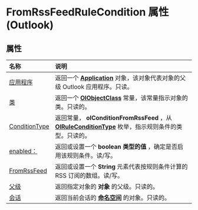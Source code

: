 
# FromRssFeedRuleCondition 属性 (Outlook)

## 属性



|**名称**|**说明**|
|:-----|:-----|
|[应用程序](2774ccf5-93a4-e9af-effa-95961c905467.md)|返回一个  **[Application](797003e7-ecd1-eccb-eaaf-32d6ddde8348.md)** 对象，该对象代表对象的父级 Outlook 应用程序。只读。|
|[类](4a31ee55-45ea-b558-763b-a2d5364f6f19.md)|返回一个 **[OlObjectClass](33d724b3-df3c-2a7f-a80f-93b66d96f588.md)** 常量，该常量指示对象的类。只读的。|
|[ConditionType](a1204589-48bd-bafa-fd1e-b1aae9a3bb86.md)|返回常量，  **olConditionFromRssFeed** ，从 **[OlRuleConditionType](35c2f965-0f9d-8cc8-2f05-60522268574f.md)** 枚举，指示规则条件的类型。只读的。|
|[enabled：](162939a7-005b-7762-541c-d7cd2f5e979a.md)|返回或设置一个 **boolean 类型的值** ，确定是否启用该规则条件。读/写。|
|[FromRssFeed](f4138eaf-084c-bc18-af2a-cdbceb69e05d.md)|返回或设置一个 **String** 元素代表按规则条件计算的 RSS 订阅的数组。读/写。|
|[父级](35987b13-fb3a-add6-f762-984aba7d1dac.md)|返回指定对象的 **对象** 的父级。只读的。|
|[会话](72939751-3012-fdc9-dfb7-60306bc522cd.md)|返回当前会话的 **[命名空间](f0dcaa19-07f5-5d42-a3bf-2e42b7885644.md)** 的对象。只读的。|
